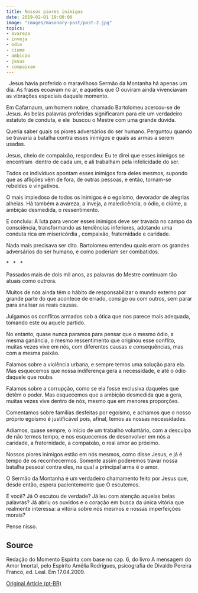```yaml
---
title: Nossos piores inimigos
date: 2019-02-01 19:00:00
image: "images/masonary-post/post-2.jpg"
topics: 
- avareza
- inveja
- odio
- ciume
- ambicao
- jesus
- compaixao
---
```

 
Jesus havia proferido o maravilhoso Sermão da Montanha há apenas um dia. As
frases ecoavam no ar, e aqueles que O ouviram ainda vivenciavam as vibrações
especiais daquele momento.

Em Cafarnaum, um homem nobre, chamado Bartolomeu acercou-se de Jesus. As belas
palavras proferidas significaram para ele um verdadeiro estatuto de conduta, e
ele  buscou o Mestre com uma grande dúvida.

Queria saber quais os piores adversários do ser humano. Perguntou quando se
travaria a batalha contra esses inimigos e quais as armas a serem usadas.

Jesus, cheio de compaixão, respondeu: Eu te direi que esses inimigos se
encontram  dentro de cada um, e ali trabalham pela infelicidade do ser.

Todos os indivíduos apontam esses inimigos fora deles mesmos, supondo que as
aflições vêm de fora, de outras pessoas, e então, tornam-se rebeldes e
vingativos.

O mais impiedoso de todos os inimigos é o egoísmo, devorador de alegrias
alheias. Há também a avareza, a inveja, a maledicência, o ódio, o ciúme, a
ambição desmedida, o ressentimento.

E concluiu: A luta para vencer esses inimigos deve ser travada no campo da
consciência, transformando as tendências inferiores, adotando uma conduta rica
em misericórdia , compaixão, fraternidade e caridade.

Nada mais precisava ser dito. Bartolomeu entendeu quais eram os grandes
adversários do ser humano, e como poderiam ser combatidos.

*   *   *

Passados mais de dois mil anos, as palavras do Mestre continuam tão atuais como
outrora.

Muitos de nós ainda têm o hábito de responsabilizar o mundo externo por grande
parte do que acontece de errado, consigo ou com outros, sem parar para analisar
as reais causas.

Julgamos os conflitos armados sob a ótica que nos parece mais adequada, tomando
este ou aquele partido.

No entanto, quase nunca paramos para pensar que o mesmo ódio, a mesma ganância,
o mesmo ressentimento que originou esse conflito, muitas vezes vive em nós, com
diferentes causas e consequências, mas com a mesma paixão.

Falamos sobre a violência urbana, e sempre temos uma solução para ela. Mas
esquecemos que nossa indiferença gera a necessidade, e até o ódio daquele que
rouba.

Falamos sobre a corrupção, como se ela fosse exclusiva daqueles que detêm o
poder. Mas esquecemos que a ambição desmedida que a gera, muitas vezes vive
dentro de nós, mesmo que em menores proporções.

Comentamos sobre famílias desfeitas por egoísmo, e achamos que o nosso próprio
egoísmo é justificável pois, afinal, temos as nossas necessidades.

Adiamos, quase sempre, o início de um trabalho voluntário, com a desculpa de
não termos tempo, e nos esquecemos de desenvolver em nós a caridade, a
fraternidade, a compaixão, o real amor ao próximo.

Nossos piores inimigos estão em nós mesmos, como disse Jesus, e já é tempo de
os reconhecermos. Somente assim poderemos travar nossa batalha pessoal contra
eles, na qual a principal arma é o amor.

O Sermão da Montanha é um verdadeiro chamamento feito por Jesus que, desde
então, espera pacientemente que O escutemos.

E você? Já O escutou de verdade? Já leu com atenção aquelas belas palavras? Já
abriu os ouvidos e o coração em busca da única vitória que realmente interessa:
a vitória sobre nós mesmos e nossas imperfeições morais?

Pense nisso.

## Source
Redação do Momento Espírita com base no cap. 6, do livro A mensagem do
Amor Imortal, pelo Espírito Amélia Rodrigues, psicografia de Divaldo Pereira Franco, ed.
Leal.
Em 17.04.2009.


[Original Article (pt-BR)](http://www.momento.com.br/pt/ler_texto.php?id=2181)


